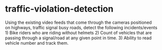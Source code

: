 # traffic-violation-detection
Using the existing video feeds that come through the cameras positioned on highways, traffic signal busy roads, detect the following incidents/events 1) Bike riders who are riding without helmets 2) Count of vehicles that are passing through a signal/road at any given point in time. 3) Ability to read vehicle number and track them.
